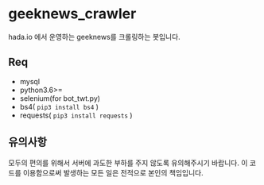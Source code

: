 # geeknews_crawler

hada.io 에서 운영하는 geeknews를 크롤링하는 봇입니다.

## Req

- mysql
- python3.6>=
- selenium(for bot_twt.py)
- bs4( `pip3 install bs4` )
- requests( `pip3 install requests` )

## 유의사항

모두의 편의를 위해서 서버에 과도한 부하를 주지 않도록 유의해주시기 바랍니다. 이 코드를 이용함으로써 발생하는 모든 일은 전적으로 본인의 책임입니다.
